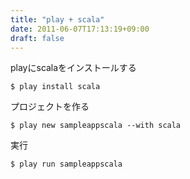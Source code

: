 ```yaml
---
title: "play + scala"
date: 2011-06-07T17:13:19+09:00
draft: false
---
```


playにscalaをインストールする
```
$ play install scala
```
プロジェクトを作る
```
$ play new sampleappscala --with scala
```
実行
```
$ play run sampleappscala
```
